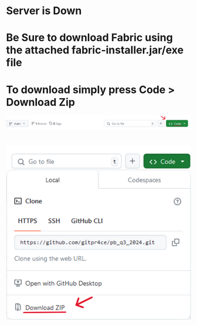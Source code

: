 # Server is Down
# Be Sure to download Fabric using the attached fabric-installer.jar/exe file
# To download simply press Code > Download Zip
![STEP1](https://raw.githubusercontent.com/galoom424/random-images/main/download-1.png "Step 1")
# 
![STEP1](https://raw.githubusercontent.com/galoom424/random-images/main/download-2.png "Step 2")
